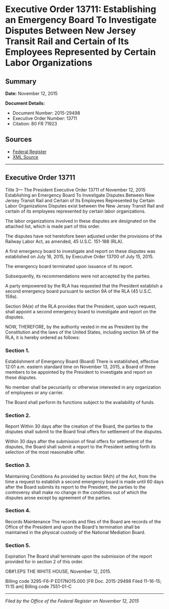 # Executive Order 13711: Establishing an Emergency Board To Investigate Disputes Between New Jersey Transit Rail and Certain of Its Employees Represented by Certain Labor Organizations

## Summary

**Date:** November 12, 2015

**Document Details:**
- Document Number: 2015-29498
- Executive Order Number: 13711
- Citation: 80 FR 71923

## Sources
- [Federal Register](https://www.federalregister.gov/documents/2015/11/17/2015-29498/establishing-an-emergency-board-to-investigate-disputes-between-new-jersey-transit-rail-and-certain)
- [XML Source](https://www.federalregister.gov/documents/full_text/xml/2015/11/17/2015-29498.xml)

---

## Executive Order 13711

Title 3—
The President
Executive Order 13711 of November 12, 2015
Establishing an Emergency Board To Investigate Disputes Between New Jersey Transit Rail and Certain of Its Employees Represented by Certain Labor Organizations
Disputes exist between the New Jersey Transit Rail and certain of its employees represented by certain labor organizations.

The labor organizations involved in these disputes are designated on the attached list, which is made part of this order.

The disputes have not heretofore been adjusted under the provisions of the Railway Labor Act, as amended, 45 U.S.C. 151-188 (RLA).

A first emergency board to investigate and report on these disputes was established on July 16, 2015, by Executive Order 13700 of July 15, 2015.

The emergency board terminated upon issuance of its report.

Subsequently, its recommendations were not accepted by the parties.

A party empowered by the RLA has requested that the President establish a second emergency board pursuant to section 9A of the RLA (45 U.S.C. 159a).

Section 9A(e) of the RLA provides that the President, upon such request, shall appoint a second emergency board to investigate and report on the disputes.

NOW, THEREFORE, by the authority vested in me as President by the Constitution and the laws of the United States, including section 9A of the RLA, it is hereby ordered as follows:
### Section 1.

Establishment of Emergency Board (Board)
There is established, effective 12:01 a.m. eastern standard time on November 13, 2015, a Board of three members to be appointed by the President to investigate and report on these disputes.

No member shall be pecuniarily or otherwise interested in any organization of employees or any carrier.

The Board shall perform its functions subject to the availability of funds.
### Section 2.

Report
Within 30 days after the creation of the Board, the parties to the disputes shall submit to the Board final offers for settlement of the disputes.

Within 30 days after the submission of final offers for settlement of the disputes, the Board shall submit a report to the President setting forth its selection of the most reasonable offer.
### Section 3.

Maintaining Conditions
As provided by section 9A(h) of the Act, from the time a request to establish a second emergency board is made until 60 days after the Board submits its report to the President, the parties to the controversy shall make no change in the conditions out of which the disputes arose except by agreement of the parties.
### Section 4.

Records Maintenance
The records and files of the Board are records of the Office of the President and upon the Board's termination shall be maintained in the physical custody of the National Mediation Board.
### Section 5.

Expiration
The Board shall terminate upon the submission of the report provided for in section 2 of this order.

OB#1.EPS
THE WHITE HOUSE,
November 12, 2015.

Billing code 3295-F6-P
ED17NO15.000
[FR Doc. 2015-29498 
Filed 11-16-15; 11:15 am]
Billing code 7551-01-C

---

*Filed by the Office of the Federal Register on November 12, 2015*
